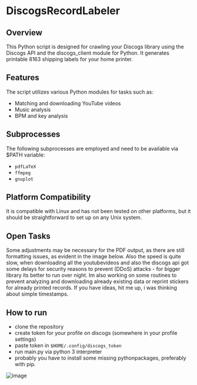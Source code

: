 # DiscogsRecordLabeler

## Overview

This Python script is designed for crawling your Discogs library using the Discogs API and the discogs_client module for Python. It generates printable 8163 shipping labels for your home printer.

## Features

The script utilizes various Python modules for tasks such as:

- Matching and downloading YouTube videos
- Music analysis
- BPM and key analysis

## Subprocesses

The following subprocesses are employed and need to be available via $PATH variable:

- `pdfLaTeX`
- `ffmpeg`
- `gnuplot`

## Platform Compatibility

It is compatible with Linux and has not been tested on other platforms, but it should be straightforward to set up on any Unix system.

## Open Tasks 
Some adjustments may be necessary for the PDF output, as there are still formatting issues, as evident in the image below.
Also the speed is quite slow, when downloading all the youtubevideos and also the discogs api got some delays for security reasons to prevent (DDoS) attacks - for bigger library its better to run over night.
Im also working on some routines to prevent analyzing and downloading already existing data or reprint stickers for already printed records. If you have ideas, hit me up, i was thinking about simple timestamps.

## How to run

- clone the repository
- create token for your profile on discogs (somewhere in your profile settings)
- paste token in `$HOME/.config/discogs_token`
- run main.py via python 3 interpreter
- probably you have to install some missing pythonpackages, preferably with pip.

![image](https://github.com/LahmacunLove/DiscogsRecordLabeler/blob/master/output.jpg)
